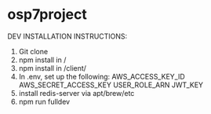 # osp7project


DEV INSTALLATION INSTRUCTIONS:
1) Git clone
2) npm install in /
3) npm install in /client/
4) In .env, set up the following:
    AWS_ACCESS_KEY_ID
    AWS_SECRET_ACCESS_KEY
    USER_ROLE_ARN
    JWT_KEY
5) install redis-server via apt/brew/etc
6) npm run fulldev


    
